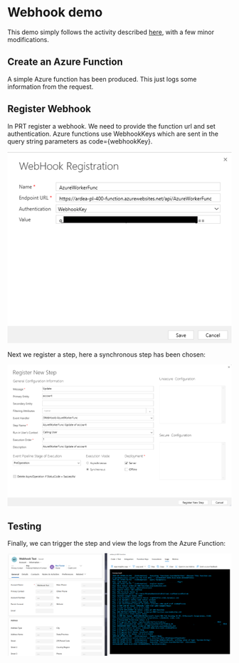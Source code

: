 # Webhook demo

This demo simply follows the activity described
[here](https://learn.microsoft.com/en-us/training/modules/integrate-dataverse-azure-solutions/azure-function),
with a few minor modifications.

## Create an Azure Function

A simple Azure function has been produced. This just logs some information from
the request.

## Register Webhook

In PRT register a webhook. We need to provide the function url and set
authentication. Azure functions use WebhookKeys which are sent in the query
string parameters as code={webhookKey}.

![register webhook](./screens/webhook_demo/1_register_webhook.png)

Next we register a step, here a synchronous step has been chosen:

![register step](./screens/webhook_demo/2_register_webhook_step.png)

## Testing

Finally, we can trigger the step and view the logs from the Azure Function:

![testing webhook](./screens/webhook_demo/3_azure_func_log.png)

